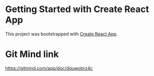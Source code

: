 # Getting Started with Create React App

This project was bootstrapped with [Create React App](https://github.com/facebook/create-react-app).

# Git Mind link 
https://gitmind.com/app/doc/dquwobrz4c